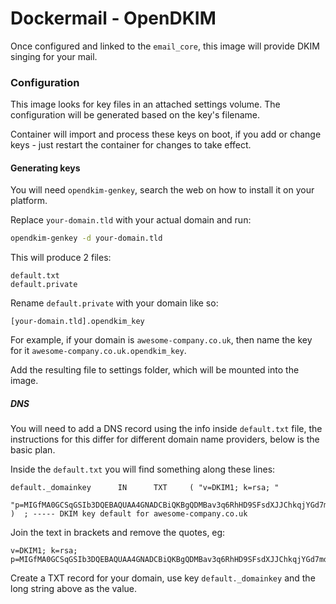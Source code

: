 Dockermail - OpenDKIM
===
Once configured and linked to the `email_core`, this image will provide DKIM singing for your mail.

### Configuration
This image looks for key files in an attached settings volume. The configuration will be generated based on the key's filename.

Container will import and process these keys on boot, if you add or change keys - just restart the container for changes to take effect.

#### Generating keys
You will need `opendkim-genkey`, search the web on how to install it on your platform.

Replace `your-domain.tld` with your actual domain and run:
```bash
opendkim-genkey -d your-domain.tld
```
This will produce 2 files:
```
default.txt
default.private
```
Rename `default.private` with your domain like so:
```
[your-domain.tld].opendkim_key
```
For example, if your domain is `awesome-company.co.uk`, then name the key for it `awesome-company.co.uk.opendkim_key`.

Add the resulting file to settings folder, which will be mounted into the image.

##### DNS

You will need to add a DNS record using the info inside `default.txt` file, the instructions for this differ for different domain name providers, below is the basic plan.

Inside the `default.txt` you will find something along these lines:
```
default._domainkey      IN      TXT     ( "v=DKIM1; k=rsa; "
          "p=MIGfMA0GCSqGSIb3DQEBAQUAA4GNADCBiQKBgQDMBav3q6RhHD9SFsdXJJChkqjYGd7mdggf/0eF1XEq/lnvhk1ArH+cOlwuWki0PLs1xY2sIIPKIyxXEavc1qeygz6sH8RrKPKruywVCOvzzrk68inAZDf+rdMvWKnI5JrnYSgNxPWbDBRQ6+GTj65WbWKWmFS4iMHrJ4SlNbvbSQIDAQAB" )  ; ----- DKIM key default for awesome-company.co.uk
```
Join the text in brackets and remove the quotes, eg:
```
v=DKIM1; k=rsa; p=MIGfMA0GCSqGSIb3DQEBAQUAA4GNADCBiQKBgQDMBav3q6RhHD9SFsdXJJChkqjYGd7mdggf/0eF1XEq/lnvhk1ArH+cOlwuWki0PLs1xY2sIIPKIyxXEavc1qeygz6sH8RrKPKruywVCOvzzrk68inAZDf+rdMvWKnI5JrnYSgNxPWbDBRQ6+GTj65WbWKWmFS4iMHrJ4SlNbvbSQIDAQAB
```
Create a TXT record for your domain, use key `default._domainkey` and the long string above as the value.

